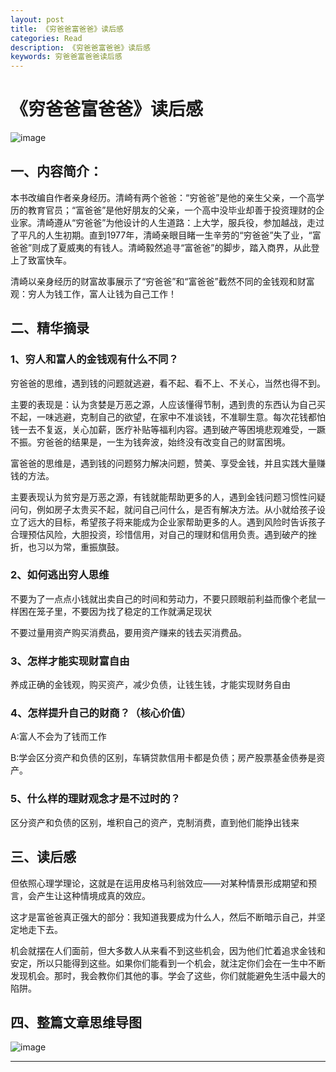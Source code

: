 ```yaml
---
layout: post
title: 《穷爸爸富爸爸》读后感
categories: Read
description: 《穷爸爸富爸爸》读后感
keywords: 穷爸爸富爸爸读后感
---
```


# 《穷爸爸富爸爸》读后感

![image](https://github.com/weakchen007/aiwv.github.io/assets/58799395/d52e0ad4-0a25-44fe-a650-9d9cd559d405)

## 一、内容简介：

本书改编自作者亲身经历。清崎有两个爸爸：“穷爸爸”是他的亲生父亲，一个高学历的教育官员；“富爸爸”是他好朋友的父亲，一个高中没毕业却善于投资理财的企业家。清崎遵从“穷爸爸”为他设计的人生道路：上大学，服兵役，参加越战，走过了平凡的人生初期。直到1977年，清崎亲眼目睹一生辛劳的“穷爸爸”失了业，“富爸爸”则成了夏威夷的有钱人。清崎毅然追寻“富爸爸”的脚步，踏入商界，从此登上了致富快车。

清崎以亲身经历的财富故事展示了“穷爸爸”和“富爸爸”截然不同的金钱观和财富观：穷人为钱工作，富人让钱为自己工作！

## 二、精华摘录

### 1、穷人和富人的金钱观有什么不同？

穷爸爸的思维，遇到钱的问题就逃避，看不起、看不上、不关心，当然也得不到。

主要的表现是：认为贪婪是万恶之源，人应该懂得节制，遇到贵的东西认为自己买不起，一味逃避，克制自己的欲望，在家中不准谈钱，不准聊生意。每次花钱都怕钱一去不复返，关心加薪，医疗补贴等福利内容。遇到破产等困境悲观难受，一蹶不振。穷爸爸的结果是，一生为钱奔波，始终没有改变自己的财富困境。

富爸爸的思维是，遇到钱的问题努力解决问题，赞美、享受金钱，并且实践大量赚钱的方法。

主要表现认为贫穷是万恶之源，有钱就能帮助更多的人，遇到金钱问题习惯性问疑问句，例如房子太贵买不起，就问自己问什么，是否有解决方法。从小就给孩子设立了远大的目标，希望孩子将来能成为企业家帮助更多的人。遇到风险时告诉孩子合理预估风险，大胆投资，珍惜信用，对自己的理财和信用负责。遇到破产的挫折，也习以为常，重振旗鼓。

### 2、如何逃出穷人思维

不要为了一点点小钱就出卖自己的时间和劳动力，不要只顾眼前利益而像个老鼠一样困在笼子里，不要因为找了稳定的工作就满足现状

不要过量用资产购买消费品，要用资产赚来的钱去买消费品。

### 3、怎样才能实现财富自由

养成正确的金钱观，购买资产，减少负债，让钱生钱，才能实现财务自由

### 4、怎样提升自己的财商？（核心价值）

A:富人不会为了钱而工作

B:学会区分资产和负债的区别，车辆贷款信用卡都是负债；房产股票基金债券是资产。

### 5、什么样的理财观念才是不过时的？

区分资产和负债的区别，堆积自己的资产，克制消费，直到他们能挣出钱来

## 三、读后感

但依照心理学理论，这就是在运用皮格马利翁效应——对某种情景形成期望和预言，会产生让这种情境成真的效应。

这才是富爸爸真正强大的部分：我知道我要成为什么人，然后不断暗示自己，并坚定地走下去。

机会就摆在人们面前，但大多数人从来看不到这些机会，因为他们忙着追求金钱和安定，所以只能得到这些。如果你们能看到一个机会，就注定你们会在一生中不断发现机会。那时，我会教你们其他的事。学会了这些，你们就能避免生活中最大的陷阱。

## 四、整篇文章思维导图

![image](https://github.com/weakchen007/aiwv.github.io/assets/58799395/51959716-56f3-4979-a88c-dc1a1b041157)


-----

